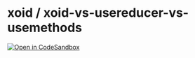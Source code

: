 # xoid / xoid-vs-usereducer-vs-usemethods

[![Open in CodeSandbox](https://img.shields.io/badge/Open%20in-CodeSandbox-blue?style=flat&colorA=4f2eb3&colorB=4f2eb3&logo=codesandbox)](https://githubbox.com/xoidlabs/xoid/tree/master/examples/xoid-vs-usereducer-vs-usemethods)